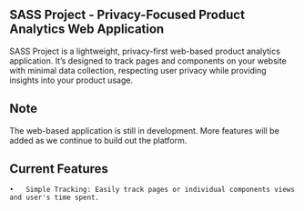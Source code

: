 
## SASS Project - Privacy-Focused Product Analytics Web Application

SASS Project is a lightweight, privacy-first web-based product analytics application. It’s designed to track pages and components on your website with minimal data collection, 
respecting user privacy while providing insights into your product usage.


## Note

The web-based application is still in development. More features will be added as we continue to build out the platform.


## Current Features

	•	Simple Tracking: Easily track pages or individual components views and user's time spent.
